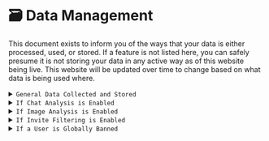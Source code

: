 # 🗃 Data Management

This document exists to inform you of the ways that your data is either processed, used, or stored. If a feature is not listed here, you can safely presume it is not storing your data in any active way as of this website being live. This website will be updated over time to change based on what data is being used where.&#x20;

<details>

<summary><code>General Data Collected and Stored</code></summary>

BeeHive creates a user profile to store your personal settings for certain features, such as background profiles for leveling, or playlists for audio. This does not contain any personally identifiable information. BeeHive temporarily caches your messages in individual servers, only accessable to staff members in the server. This is to allow monitoring and moderative investigation. BeeHive caches new information about servers it joins, such as if they've been in discovery before, if they're a large server, how many members/roles/emojis/channels they have, and more. If you verify with a server using EmailVerification, BeeHive stores your email globally, only accessable to BeeHive Staff for verification and customer support. BeeHive may additionally send you emails to verify you are a human in order for EmailVerification to work. The list of reasons BeeHive may use your data is subject to change at any time, but the bottom line is that with best practices in mind your data will always go towards a secure, helpful use in the development of the bot.&#x20;



</details>

<details>

<summary><code>If Chat Analysis is Enabled</code></summary>

BeeHive will submit a copy of all message content to the PerspectiveAPI and take action based on the results. There is no way to opt out of this, this is server moderation preference and not user preference. Users are notified when they join a server of these terms and information, and they should not continue to use a server that has BeeHive in it if they do not agree with this, in order to avoid a conflict of interests. Users are only notified **once** per server they join, in case BeeHive's Privacy Policy or Terms of Service have updated. If the user has previously joined the server and rejoins, they will not be sent a message to avoid this being taken as DM Abuse/Bot Spamming.

</details>

<details>

<summary><code>If Image Analysis is Enabled</code></summary>

BeeHive will submit a copy of all images including gifs to SightEngine for analyzation, and will take action based on the results. There is no way to opt out of this, this is server moderation preference and not user preference. Users are notified when they join a server of this information, and they should not continue to use a server that has BeeHive in it if they do not agree with this, in order to avoid a conflict of interests.

</details>

<details>

<summary><code>If Invite Filtering is Enabled</code></summary>

BeeHive will cache a copy of all invites it blocks and resolve them to provide more information in the related AutoMod message. There is no way to opt out of this, this is server moderation preference and not user preference. Users who do not agree with this should not remain in servers that utilize BeeHive, to prevent a conflict of interests.

</details>

<details>

<summary><code>If a User is Globally Banned</code></summary>

BeeHive will store information on you forever, including your username as it changes, your Discord ID, your offense, the evidence, and other related data needed to enforce bans across servers. You can not request to have any of this information removed, as it is intentionally a protective tool. A copy of all of your messages will additionally be archived if you are globally banned and is never subject to timed removal. \
\
If you are globally banned, you may appeal via email. Contact Security at [security@beehive.systems](mailto:security@beehive.systems) for an appeal.&#x20;

</details>

